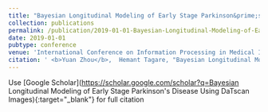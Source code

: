 ```yaml
---
title: "Bayesian Longitudinal Modeling of Early Stage Parkinson&prime;s Disease Using DaTscan Images"
collection: publications
permalink: /publication/2019-01-01-Bayesian-Longitudinal-Modeling-of-Early-Stage-Parkinsons-Disease-Using-DaTscan-Images
date: 2019-01-01
pubtype: conference
venue: 'International Conference on Information Processing in Medical Imaging'
citation: ' <b>Yuan Zhou</b>,  Hemant Tagare, "Bayesian Longitudinal Modeling of Early Stage Parkinson&prime;s Disease Using DaTscan Images." <i>International Conference on Information Processing in Medical Imaging</i>, 2019.'
---
```

Use [Google Scholar](https://scholar.google.com/scholar?q=Bayesian Longitudinal Modeling of Early Stage Parkinson&#x27;s Disease Using DaTscan Images){:target="_blank"} for full citation